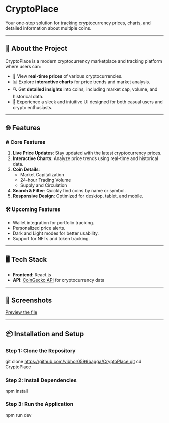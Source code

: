 # **CryptoPlace**  
Your one-stop solution for tracking cryptocurrency prices, charts, and detailed information about multiple coins.

---

## 🚀 **About the Project**

CryptoPlace is a modern cryptocurrency marketplace and tracking platform where users can:

- 🌟 View **real-time prices** of various cryptocurrencies.
- 📊 Explore **interactive charts** for price trends and market analysis.
- 🔍 Get **detailed insights** into coins, including market cap, volume, and historical data.
- 🛒 Experience a sleek and intuitive UI designed for both casual users and crypto enthusiasts.

---

## 🌐 **Features**

### 🔥 **Core Features**
1. **Live Price Updates**: Stay updated with the latest cryptocurrency prices.
2. **Interactive Charts**: Analyze price trends using real-time and historical data.
3. **Coin Details**:
   - Market Capitalization
   - 24-hour Trading Volume
   - Supply and Circulation
4. **Search & Filter**: Quickly find coins by name or symbol.
5. **Responsive Design**: Optimized for desktop, tablet, and mobile.

### 🛠️ **Upcoming Features**
- Wallet integration for portfolio tracking.
- Personalized price alerts.
- Dark and Light modes for better usability.
- Support for NFTs and token tracking.

---

## 🖥️ **Tech Stack**
- **Frontend**: React.js  
- **API**: [CoinGecko API](https://www.coingecko.com/) for cryptocurrency data  

---

## 📸 **Screenshots**

[Preview the file](https://drive.google.com/file/d/1swgIU2PyJRJ2nZv2g1fbJOrar2-zMucE/preview)


---

## 📦 **Installation and Setup**

### **Step 1: Clone the Repository**

git clone https://github.com/vibhor0599bagga/CryptoPlace.git
cd CryptoPlace
### **Step 2: Install Dependencies**
npm install
### **Step 3: Run the Application**
npm run dev

